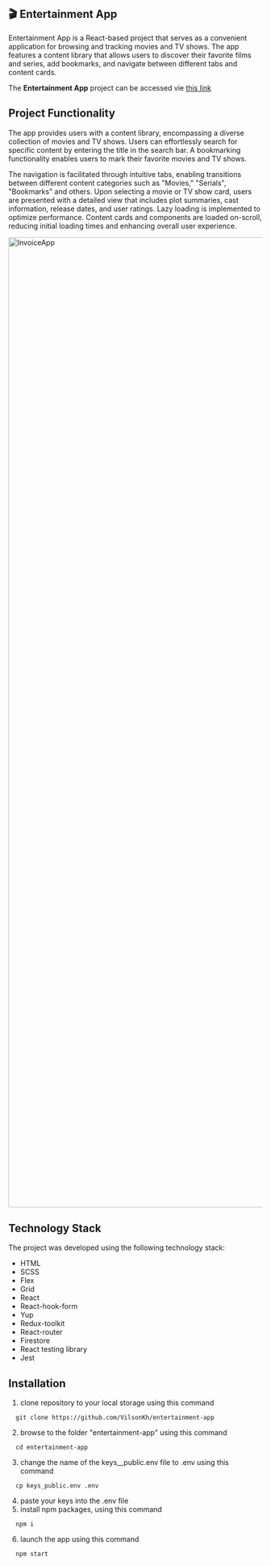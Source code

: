 ## 🎬 Entertainment App

Entertainment App is a React-based project that serves as a convenient application for browsing and tracking movies and TV shows. The app features a content library that allows users to discover their favorite films and series, add bookmarks, and navigate between different tabs and content cards.

The **Entertainment App** project can be accessed vie [this link]()

## Project Functionality

The app provides users with a content library, encompassing a diverse collection of movies and TV shows. Users can effortlessly search for specific content by entering the title in the search bar. A bookmarking functionality enables users to mark their favorite movies and TV shows.

The navigation is facilitated through intuitive tabs, enabling transitions between different content categories such as "Movies," "Serials", "Bookmarks" and others. Upon selecting a movie or TV show card, users are presented with a detailed view that includes plot summaries, cast information, release dates, and user ratings. Lazy loading is implemented to optimize performance. Content cards and components are loaded on-scroll, reducing initial loading times and enhancing overall user experience.

<img width="1920" alt="InvoiceApp" src="https://github.com/VilsonKh/VilsonKh/blob/main/entertainment-app.gif">

## Technology Stack

The project was developed using the following technology stack:

-   HTML
-   SCSS
-   Flex
-   Grid
-   React
-   React-hook-form
-   Yup
-   Redux-toolkit
-   React-router
-   Firestore
-   React testing library
-   Jest

## Installation

1. clone repository to your local storage using this command

```
  git clone https://github.com/VilsonKh/entertainment-app
```

2. browse to the folder "entertainment-app" using this command

```
  cd entertainment-app
```

3. change the name of the keys\_\_public.env file to .env using this command

```
  cp keys_public.env .env
```

4. paste your keys into the .env file
5. install npm packages, using this command

```
  npm i
```

6. launch the app using this command

```
  npm start
```
